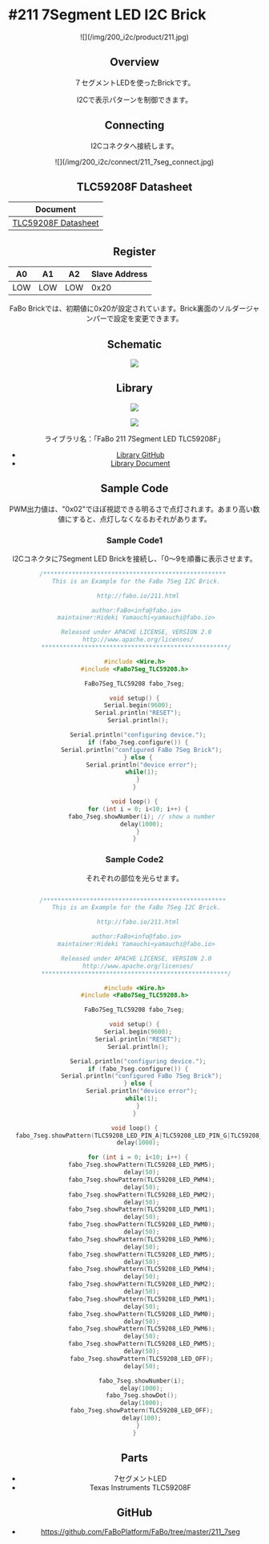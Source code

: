 # #211 7Segment LED I2C Brick

<center>![](/img/200_i2c/product/211.jpg)
<!--COLORME-->

## Overview
７セグメントLEDを使ったBrickです。

I2Cで表示パターンを制御できます。

## Connecting
I2Cコネクタへ接続します。

<center>![](/img/200_i2c/connect/211_7seg_connect.jpg)

## TLC59208F Datasheet
| Document |
| -- |
| [TLC59208F Datasheet](http://www.ti.com/jp/lit/gpn/tlc59208f) |

## Register
| A0 | A1 | A2 | Slave Address |
| -- | -- | -- | -- |
| LOW | LOW | LOW | 0x20 |

FaBo Brickでは、初期値に0x20が設定されています。Brick裏面のソルダージャンパーで設定を変更できます。

## Schematic
![](/img/200_i2c/schematic/211_7seg.png)

## Library


![](/img/common/install_lib.png)

![](/img/200_i2c/docs/211_7segment_docs_002.png)

  ライブラリ名：「FaBo 211 7Segment LED TLC59208F」

- [Library GitHub](https://github.com/FaBoPlatform/FaBo7Seg-TLC59208-Library)
- [Library Document](http://fabo.io/doxygen/FaBo7Seg-TLC59208-Library/)

## Sample Code
PWM出力値は、"0x02"でほぼ視認できる明るさで点灯されます。あまり高い数値にすると、点灯しなくなるおそれがあります。

### Sample Code1
I2Cコネクタに7Segment LED Brickを接続し、「0〜9を順番に表示させます。
```c
/*************************************************** 
 This is an Example for the FaBo 7Seg I2C Brick.

  http://fabo.io/211.html

 author:FaBo<info@fabo.io>
 maintainer:Hideki Yamauchi<yamauchi@fabo.io>

 Released under APACHE LICENSE, VERSION 2.0
  http://www.apache.org/licenses/
 ****************************************************/

#include <Wire.h>
#include <FaBo7Seg_TLC59208.h>

FaBo7Seg_TLC59208 fabo_7seg;

void setup() {
  Serial.begin(9600);
  Serial.println("RESET");
  Serial.println();

  Serial.println("configuring device.");
  if (fabo_7seg.configure()) {
    Serial.println("configured FaBo 7Seg Brick");
  } else {
    Serial.println("device error");
    while(1);
  }
}

void loop() {
  for (int i = 0; i<10; i++) {
    fabo_7seg.showNumber(i); // show a number
    delay(1000);
  }
}
```

### Sample Code2

それぞれの部位を光らせます。

```c

/*************************************************** 
 This is an Example for the FaBo 7Seg I2C Brick.

  http://fabo.io/211.html

 author:FaBo<info@fabo.io>
 maintainer:Hideki Yamauchi<yamauchi@fabo.io>

 Released under APACHE LICENSE, VERSION 2.0
  http://www.apache.org/licenses/
 ****************************************************/

#include <Wire.h>
#include <FaBo7Seg_TLC59208.h>

FaBo7Seg_TLC59208 fabo_7seg;

void setup() {
  Serial.begin(9600);
  Serial.println("RESET");
  Serial.println();

  Serial.println("configuring device.");
  if (fabo_7seg.configure()) {
    Serial.println("configured FaBo 7Seg Brick");
  } else {
    Serial.println("device error");
    while(1);
  }
}

void loop() {
  fabo_7seg.showPattern(TLC59208_LED_PIN_A|TLC59208_LED_PIN_G|TLC59208_LED_PIN_D);
  delay(1000);

  for (int i = 0; i<10; i++) {
    fabo_7seg.showPattern(TLC59208_LED_PWM5);
    delay(50);
    fabo_7seg.showPattern(TLC59208_LED_PWM4);
    delay(50);
    fabo_7seg.showPattern(TLC59208_LED_PWM2);
    delay(50);
    fabo_7seg.showPattern(TLC59208_LED_PWM1);
    delay(50);
    fabo_7seg.showPattern(TLC59208_LED_PWM0);
    delay(50);
    fabo_7seg.showPattern(TLC59208_LED_PWM6);
    delay(50);
    fabo_7seg.showPattern(TLC59208_LED_PWM5);
    delay(50);
    fabo_7seg.showPattern(TLC59208_LED_PWM4);
    delay(50);
    fabo_7seg.showPattern(TLC59208_LED_PWM2);
    delay(50);
    fabo_7seg.showPattern(TLC59208_LED_PWM1);
    delay(50);
    fabo_7seg.showPattern(TLC59208_LED_PWM0);
    delay(50);
    fabo_7seg.showPattern(TLC59208_LED_PWM6);
    delay(50);
    fabo_7seg.showPattern(TLC59208_LED_PWM5);
    delay(50);
    fabo_7seg.showPattern(TLC59208_LED_OFF);
    delay(50);

    fabo_7seg.showNumber(i);
    delay(1000);
    fabo_7seg.showDot();
    delay(1000);
    fabo_7seg.showPattern(TLC59208_LED_OFF);
    delay(100);
  }
}
```

## Parts
- 7セグメントLED
- Texas Instruments TLC59208F

## GitHub
- https://github.com/FaBoPlatform/FaBo/tree/master/211_7seg
